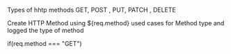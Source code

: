 Types of hhtp methods 
GET, POST , PUT, PATCH , DELETE

Create HTTP Method using  ${req.method} used cases for Method type and logged the type of method

if(req.method === "GET")